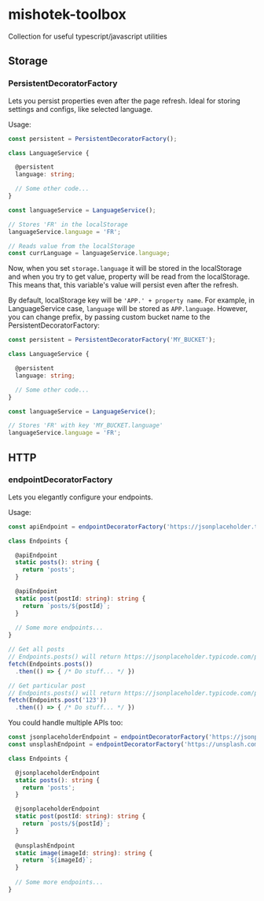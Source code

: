 # mishotek-toolbox
Collection for useful typescript/javascript utilities

## Storage
### PersistentDecoratorFactory
Lets you persist properties even after the page refresh. Ideal for storing settings and configs, like selected language.

Usage:
```TypeScript
const persistent = PersistentDecoratorFactory();

class LanguageService {

  @persistent
  language: string;

  // Some other code...
}

const languageService = LanguageService();

// Stores 'FR' in the localStorage
languageService.language = 'FR';

// Reads value from the localStorage
const currLanguage = languageService.language;
```

Now, when you set ```storage.language``` it will be stored in the localStorage and when you try to get value, property will be read from the localStorage. This means that, this variable's  value will persist even after the refresh.

By default, localStorage key will be ```'APP.' + property name```. For example, in LanguageService case, ```language``` will be stored as ```APP.language```. However, you can change prefix, by passing custom bucket name to the PersistentDecoratorFactory:

```TypeScript
const persistent = PersistentDecoratorFactory('MY_BUCKET');

class LanguageService {

  @persistent
  language: string;

  // Some other code...
}

const languageService = LanguageService();

// Stores 'FR' with key 'MY_BUCKET.language'
languageService.language = 'FR';
```

## HTTP
### endpointDecoratorFactory
Lets you elegantly configure your endpoints.

Usage:
```TypeScript
const apiEndpoint = endpointDecoratorFactory('https://jsonplaceholder.typicode.com/');

class Endpoints {

  @apiEndpoint
  static posts(): string {
    return 'posts';
  }

  @apiEndpoint
  static post(postId: string): string {
    return `posts/${postId}`;
  }
  
  // Some more endpoints...
}

// Get all posts
// Endpoints.posts() will return https://jsonplaceholder.typicode.com/posts
fetch(Endpoints.posts())
  .then(() => { /* Do stuff... */ })

// Get particular post
// Endpoints.posts() will return https://jsonplaceholder.typicode.com/posts/123
fetch(Endpoints.post('123'))
  .then(() => { /* Do stuff... */ })
```

You could handle multiple APIs too:
```TypeScript
const jsonplaceholderEndpoint = endpointDecoratorFactory('https://jsonplaceholder.typicode.com/');
const unsplashEndpoint = endpointDecoratorFactory('https://unsplash.com/');

class Endpoints {

  @jsonplaceholderEndpoint
  static posts(): string {
    return 'posts';
  }

  @jsonplaceholderEndpoint
  static post(postId: string): string {
    return `posts/${postId}`;
  }
  
  @unsplashEndpoint
  static image(imageId: string): string {
    return `${imageId}`;
  }
  
  // Some more endpoints...
}

```
